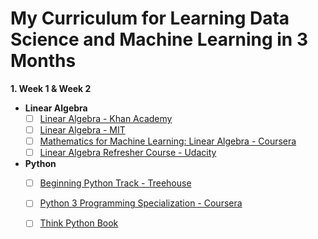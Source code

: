 # My Curriculum for Learning Data Science and Machine Learning in 3 Months

**1. Week 1 & Week 2**
   * **Linear Algebra**
      - [ ] [Linear Algebra - Khan Academy ](https://www.khanacademy.org/math/linear-algebra)
      - [ ] [Linear Algebra - MIT](https://ocw.mit.edu/courses/mathematics/18-06-linear-algebra-spring-2010/)
      - [ ] [Mathematics for Machine Learning: Linear Algebra - Coursera](https://www.coursera.org/learn/linear-algebra-machine-learning) 
      - [ ] [Linear Algebra Refresher Course - Udacity ](https://www.udacity.com/course/linear-algebra-refresher-course--ud953) 
   * **Python**
      - [ ] [Beginning Python Track - Treehouse ](https://teamtreehouse.com/tracks/beginning-python)
      - [ ] [Python 3 Programming Specialization - Coursera](https://www.coursera.org/specializations/python-3-programming/)
      - [ ] [Think Python Book](https://github.com/AllenDowney/ThinkPython) 
    
      
      
